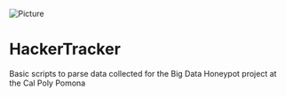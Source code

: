 ![Picture](https://s3-us-west-2.amazonaws.com/p4tches/github/photos/hammer-keyboard-small.png) 
# HackerTracker



Basic scripts to parse data collected for the Big Data Honeypot project at the Cal Poly Pomona
